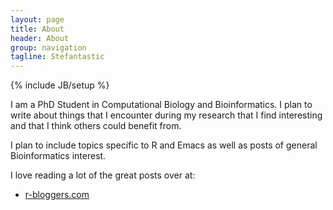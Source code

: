 ```yaml
---
layout: page
title: About
header: About
group: navigation
tagline: Stefantastic
---
```

{% include JB/setup %}

I am a PhD Student in Computational Biology and Bioinformatics.  I plan to write about things that I encounter during my research that I find interesting and that I think others could benefit from.

I plan to include topics specific to R and Emacs as well as posts of general Bioinformatics interest.

I love reading a lot of the great posts over at:

* [r-bloggers.com](http://www.r-bloggers.com)
